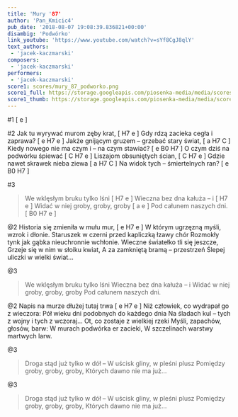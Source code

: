 ```yaml
---
title: 'Mury '87'
author: 'Pan_Kmicic4'
pub_date: '2018-08-07 19:08:39.836821+00:00'
disambig: 'Podwórko'
link_youtube: 'https://www.youtube.com/watch?v=sYf8CgJ8qlY'
text_authors:
 - 'jacek-kaczmarski'
composers:
 - 'jacek-kaczmarski'
performers:
 - 'jacek-kaczmarski'
score1: scores/mury_87_podworko.png
score1_full: https://storage.googleapis.com/piosenka-media/media/scores/mury_87_podworko.png
score1_thumb: https://storage.googleapis.com/piosenka-media/media/scores/mury_87_podworko.png.180x0_q85_upscale.png
---
```


#1
[ e ]

#2
Jak tu wyrywać murom zęby krat, [ H7 e ]
Gdy rdzą zacieka cegła i zaprawa? [ e H7 e ]
Jakże gnijącym gruzem – grzebać stary świat, [ a H7 C ]
Kiedy nowego nie ma czym i – na czym stawiać? [ e B0 H7 ]
O czym dziś na podwórku śpiewać [ C H7 e ]
Liszajom obsuniętych ścian, [ C H7 e ]
Gdzie nawet skrawek nieba ziewa [ a H7 C ]
Na widok tych – śmiertelnych ran? [ e B0 H7 ]

#3
>We wklęsłym bruku tylko lśni [ H7 e ]
>Wieczna bez dna kałuża – i [ H7 e ]
>Widać w niej groby, groby, groby [ a e ]
>Pod całunem naszych dni. [ B0 H7 e ]

@2
Historia się zmieniła w mułu mur, [ e H7 e ]
W którym ugrzęzną myśli, wzrok i dłonie. 
Staruszek w czerni przed kapliczką łzawy chór
Rozmokły tynk jak gąbka nieuchronnie wchłonie.
Wieczne światełko tli się jeszcze,
Grzeje się w nim w słoiku kwiat,
A za zamkniętą bramą – przestrzeń
Ślepej uliczki w wielki świat…

@3
>We wklęsłym bruku tylko lśni
>Wieczna bez dna kałuża – i
>Widać w niej groby, groby, groby
>Pod całunem naszych dni.

@2
Napis na murze dłużej tutaj trwa [ e H7 e ]
Niż człowiek, co wydrapał go z wieczora:
Pół wieku dni podobnych do każdego dnia
Na śladach kul – tych z wojny i tych z wczoraj…
Ot, co zostaje z wielkiej rzeki
Myśli, zapachów, głosów, barw:
W murach podwórka er zacieki,
W szczelinach warstwy martwych larw.

@3
>Droga stąd już tylko w dół –
>W uścisk gliny, w pleśni plusz
>Pomiędzy groby, groby, groby,
>Których dawno nie ma już…

@3
>Droga stąd już tylko w dół –
>W uścisk gliny, w pleśni plusz
>Pomiędzy groby, groby, groby,
>Których dawno nie ma już…